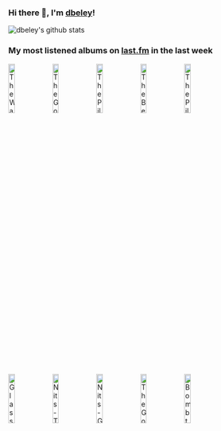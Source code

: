 ### Hi there 👋, I'm [dbeley](https://dbeley.ovh/en)!

![dbeley's github stats](https://github-readme-stats.vercel.app/api?username=dbeley)

### My most listened albums on [last.fm](https://www.last.fm/user/d_beley) in the last week

[<img src='https://lastfm.freetls.fastly.net/i/u/300x300/484a601744f5772f0cae81cce00a614d.jpg' width='16%' height='16%' alt='The Waterboys - This Is The Sea'>](https://www.last.fm/music/the%2bwaterboys/this%2bis%2bthe%2bsea)&nbsp;
[<img src='https://lastfm.freetls.fastly.net/i/u/300x300/11421ccb37594b389f704247c3cabbdf.png' width='16%' height='16%' alt='The Go! Team - Thunder, Lightning, Strike'>](https://www.last.fm/music/the%2bgo%2521%2bteam/thunder%252c%2blightning%252c%2bstrike)&nbsp;
[<img src='https://lastfm.freetls.fastly.net/i/u/300x300/e9980dd1d12e46f4bc466bd6aff9b31e.jpg' width='16%' height='16%' alt='The Pillows - フリクリ サントラ 3'>](https://www.last.fm/music/the%2bpillows/%25e3%2583%2595%25e3%2583%25aa%25e3%2582%25af%25e3%2583%25aa%2b%25e3%2582%25b5%25e3%2583%25b3%25e3%2583%2588%25e3%2583%25a9%2b3)&nbsp;
[<img src='https://lastfm.freetls.fastly.net/i/u/300x300/af251669a48a4bafb448e1f6c0de01be.png' width='16%' height='16%' alt='The Beatles - Abbey Road'>](https://www.last.fm/music/the%2bbeatles/abbey%2broad)&nbsp;
[<img src='https://lastfm.freetls.fastly.net/i/u/300x300/1a51a605a0474fea41d8348090ab73c2.jpg' width='16%' height='16%' alt='The Pillows - Fool on the Planet'>](https://www.last.fm/music/the%2bpillows/fool%2bon%2bthe%2bplanet)&nbsp;
<br>
[<img src='https://lastfm.freetls.fastly.net/i/u/300x300/f34ba55a817a2dd1d97668a01bb03ae8.jpg' width='16%' height='16%' alt='Glass Beach - the first glass beach album'>](https://www.last.fm/music/glass%2bbeach/the%2bfirst%2bglass%2bbeach%2balbum)&nbsp;
[<img src='https://lastfm.freetls.fastly.net/i/u/300x300/6912a73730e845d6c59ab1b89f618974.jpg' width='16%' height='16%' alt='Nits - Ting'>](https://www.last.fm/music/nits/ting)&nbsp;
[<img src='https://lastfm.freetls.fastly.net/i/u/300x300/094b7820ea1676436959d20f83e4c289.jpg' width='16%' height='16%' alt='Nits - Giant Normal Dwarf'>](https://www.last.fm/music/nits/giant%2bnormal%2bdwarf)&nbsp;
[<img src='https://lastfm.freetls.fastly.net/i/u/300x300/72d6f25753d445ce95315a78ec9aaa09.png' width='16%' height='16%' alt='The Go! Team - Proof of Youth'>](https://www.last.fm/music/the%2bgo%2521%2bteam/proof%2bof%2byouth)&nbsp;
[<img src='https://lastfm.freetls.fastly.net/i/u/300x300/e5f87b034f224edcce75f0489e044baf.jpg' width='16%' height='16%' alt='Bomb the Music Industry! - Vacation'>](https://www.last.fm/music/bomb%2bthe%2bmusic%2bindustry%2521/vacation)&nbsp;
<br>
